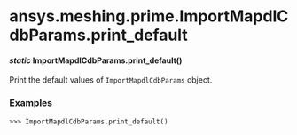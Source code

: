 # ansys.meshing.prime.ImportMapdlCdbParams.print_default

<a id="ansys.meshing.prime.ImportMapdlCdbParams.print_default"></a>

#### *static* ImportMapdlCdbParams.print_default()

Print the default values of `ImportMapdlCdbParams` object.

### Examples

```pycon
>>> ImportMapdlCdbParams.print_default()
```

<!-- !! processed by numpydoc !! -->
